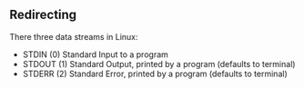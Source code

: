## Redirecting
There three data streams in Linux:
- STDIN (0) Standard Input to a program
- STDOUT (1) Standard Output, printed by a program (defaults to terminal)
- STDERR (2) Standard Error, printed by a program (defaults to terminal)

